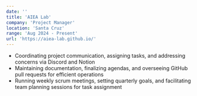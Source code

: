 ```yaml
---
date: ''
title: 'AIEA Lab'
company: 'Project Manager'
location: 'Santa Cruz'
range: 'Aug 2024 - Present'
url: 'https://aiea-lab.github.io/'
---
```

- Coordinating project communication, assigning tasks, and addressing concerns via Discord and Notion
- Maintaining documentation, finalizing agendas, and overseeing GitHub pull requests for efficient operations
- Running weekly scrum meetings, setting quarterly goals, and facilitating team planning sessions for task assignment
